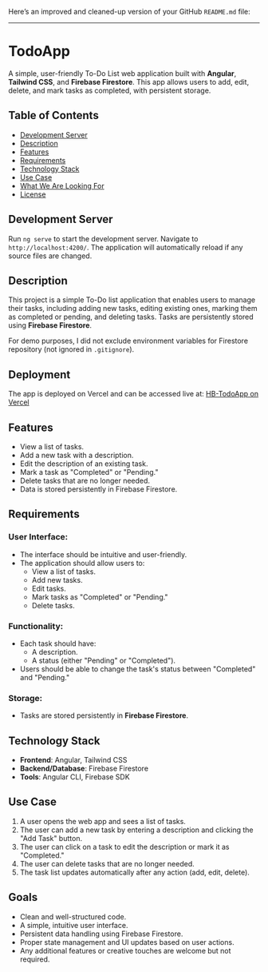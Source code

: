 Here’s an improved and cleaned-up version of your GitHub `README.md` file:

---

# TodoApp

A simple, user-friendly To-Do List web application built with **Angular**, **Tailwind CSS**, and **Firebase Firestore**. This app allows users to add, edit, delete, and mark tasks as completed, with persistent storage.

## Table of Contents
- [Development Server](#development-server)
- [Description](#description)
- [Features](#features)
- [Requirements](#requirements)
- [Technology Stack](#technology-stack)
- [Use Case](#use-case)
- [What We Are Looking For](#what-we-are-looking-for)
- [License](#license)

## Development Server

Run `ng serve` to start the development server. Navigate to `http://localhost:4200/`. The application will automatically reload if any source files are changed.

## Description

This project is a simple To-Do list application that enables users to manage their tasks, including adding new tasks, editing existing ones, marking them as completed or pending, and deleting tasks.
Tasks are persistently stored using **Firebase Firestore**. 

For demo purposes, I did not exclude environment variables for Firestore repository (not ignored in `.gitignore`).

## Deployment
The app is deployed on Vercel and can be accessed live at:
[HB-TodoApp on Vercel](https://heartbug-git-main-armaghanzahids-projects.vercel.app/home)

## Features

- View a list of tasks.
- Add a new task with a description.
- Edit the description of an existing task.
- Mark a task as "Completed" or "Pending."
- Delete tasks that are no longer needed.
- Data is stored persistently in Firebase Firestore.

## Requirements

### User Interface:
- The interface should be intuitive and user-friendly.
- The application should allow users to:
  - View a list of tasks.
  - Add new tasks.
  - Edit tasks.
  - Mark tasks as "Completed" or "Pending."
  - Delete tasks.

### Functionality:
- Each task should have:
  - A description.
  - A status (either "Pending" or "Completed").
- Users should be able to change the task's status between "Completed" and "Pending."

### Storage:
- Tasks are stored persistently in **Firebase Firestore**.

## Technology Stack

- **Frontend**: Angular, Tailwind CSS
- **Backend/Database**: Firebase Firestore
- **Tools**: Angular CLI, Firebase SDK

## Use Case

1. A user opens the web app and sees a list of tasks.
2. The user can add a new task by entering a description and clicking the "Add Task" button.
3. The user can click on a task to edit the description or mark it as "Completed."
4. The user can delete tasks that are no longer needed.
5. The task list updates automatically after any action (add, edit, delete).

## Goals

- Clean and well-structured code.
- A simple, intuitive user interface.
- Persistent data handling using Firebase Firestore.
- Proper state management and UI updates based on user actions.
- Any additional features or creative touches are welcome but not required.
